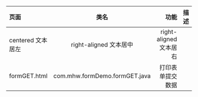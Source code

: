 | 页面            |              类名               |                	功能 | 描述 |
|:--------------|:-----------------------------:|-------------------:|----|
| centered 文本居左 |      right-aligned 文本居中       | right-aligned 文本居右 |    |
| formGET.html  | com.mhw.formDemo.formGET.java |           打印表单提交数据 |    |